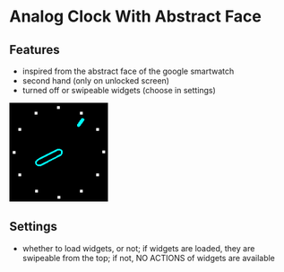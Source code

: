 # Analog Clock With Abstract Face

## Features

* inspired from the abstract face of the google smartwatch
* second hand (only on unlocked screen)
* turned off or swipeable widgets (choose in settings)

![logo](screenshot1.png)

## Settings

* whether to load widgets, or not; if widgets are loaded, they are swipeable from the top; if not, NO ACTIONS of widgets are available
